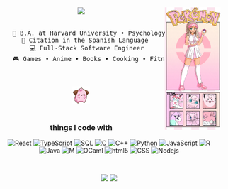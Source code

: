<div align="center">
<img src="https://github.com/m-saylor/m-saylor/blob/main/assets/Madisons_Poke%CC%81mon_Profile.png" width="25%" align="right" />
<img src="https://readme-typing-svg.demolab.com?font=Fira+Code&weight=600&pause=1000&color=000000&background=F7B2FF00&center=true&repeat=false&random=false&width=435&lines=Hi%2C+I'm+Madison!+%E2%99%A5%CB%9A+%C2%B7+%E2%80%A2%E2%99%A1" width="70%" />
<br><br>
<pre>
    💼 B.A. at Harvard University • Psychology & Computer Science
    📖 Citation in the Spanish Language  
    💻 Full-Stack Software Engineer 
    🎮 Games • Anime • Books • Cooking • Fitness • Code
</pre>
<br><br>
<img src="https://github.com/m-saylor/m-saylor/blob/main/assets/cleffa.gif" height="40" />
<br><br>

<h3>things I code with</h3>
<p>
  <img alt="React" src="https://img.shields.io/badge/-React-45b8d8?style=flat-square&logo=react&logoColor=white" />
  <img alt="TypeScript" src="https://img.shields.io/badge/-TypeScript-007ACC?style=flat-square&logo=typescript&logoColor=white" />
  <img alt="SQL" src="https://img.shields.io/badge/-SQL-E10098?style=flat-square&logo=graphql&logoColor=white" />
  <img alt="C" src="https://img.shields.io/badge/-C-CC6699?style=flat-square&logo=sass&logoColor=white" />
  <img alt="C++" src="https://img.shields.io/badge/-C++-db7092?style=flat-square&logo=styled-components&logoColor=white" />
  <img alt="Python" src="https://img.shields.io/badge/-Python-F05032?style=flat-square&logo=git&logoColor=white" />
  <img alt="JavaScript" src="https://img.shields.io/badge/-JavaScript-ea2845?style=flat-square&logo=nestjs&logoColor=white" />
  <img alt="R" src="https://img.shields.io/badge/-R-DD0031?style=flat-square&logo=angular&logoColor=white" />
  <img alt="Java" src="https://img.shields.io/badge/-Java-DD0031?style=flat-square&logo=angular&logoColor=white" />
  <img alt="M" src="https://img.shields.io/badge/-M-CB3837?style=flat-square&logo=npm&logoColor=white" />
  <img alt="OCaml" src="https://img.shields.io/badge/-OCaml-E34F26?style=flat-square&logo=html5&logoColor=white" />
  <img alt="html5" src="https://img.shields.io/badge/-HTML5-E34F26?style=flat-square&logo=html5&logoColor=white" />
  <img alt="CSS" src="https://img.shields.io/badge/-CSS-E34F26?style=flat-square&logo=html5&logoColor=white" />
  <img alt="Nodejs" src="https://img.shields.io/badge/-Nodejs-43853d?style=flat-square&logo=Node.js&logoColor=white" />
</p>
</div>

<br>
<div align="center">

[![](https://img.shields.io/badge/linkedin-0077b5)](https://www.linkedin.com/in/madison--nicole)
[![](https://img.shields.io/badge/github-252525)](https://github.com/m-saylor)
</div>



<!---
m-saylor/m-saylor is a ✨ special ✨ repository because its `README.md` (this file) appears on your GitHub profile.
You can click the Preview link to take a look at your changes.

Some of this template was inspired by https://github.com/innng and https://github.com/thmsgbrt
--->
